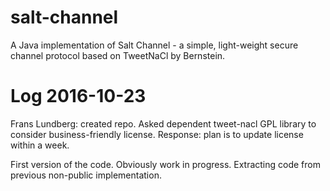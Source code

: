 salt-channel
============

A Java implementation of Salt Channel - a simple, 
light-weight secure channel protocol based on TweetNaCl by Bernstein.


Log 2016-10-23
==============

Frans Lundberg: 
created repo. Asked dependent tweet-nacl GPL library
to consider business-friendly license. Response: plan is to update
license within a week.

First version of the code. Obviously work in progress. Extracting code
from previous non-public implementation.

